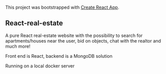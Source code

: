 This project was bootstrapped with [Create React App](https://github.com/facebook/create-react-app).

## React-real-estate

A pure React real-estate website with the possibility to search for apartments/houses near the user, bid on objects, chat with the realtor and much more!

Front end is React, backend is a MongoDB solution

Running on a local docker server